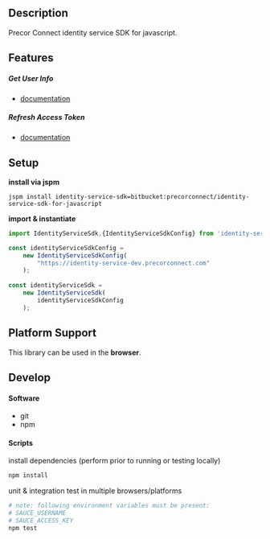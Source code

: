 ## Description
Precor Connect identity service SDK for javascript.

## Features

##### Get User Info
* [documentation](features/GetUserInfo.feature)

##### Refresh Access Token  
* [documentation](features/RefreshAccessToken.feature)

## Setup  

**install via jspm**  
```shell
jspm install identity-service-sdk=bitbucket:precorconnect/identity-service-sdk-for-javascript
``` 

**import & instantiate**
```js
import IdentityServiceSdk,{IdentityServiceSdkConfig} from 'identity-service-sdk';

const identityServiceSdkConfig = 
    new IdentityServiceSdkConfig(
        "https://identity-service-dev.precorconnect.com"
    );
    
const identityServiceSdk = 
    new IdentityServiceSdk(
        identityServiceSdkConfig
    );
```

## Platform Support

This library can be used in the **browser**.

## Develop

#### Software
- git
- npm

#### Scripts

install dependencies (perform prior to running or testing locally)
```PowerShell
npm install
```

unit & integration test in multiple browsers/platforms
```PowerShell
# note: following environment variables must be present:
# SAUCE_USERNAME
# SAUCE_ACCESS_KEY
npm test
```
